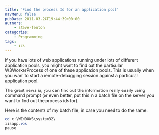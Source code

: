 ```yaml
---
title: 'Find the process Id for an application pool'
navMenu: false
pubDate: 2011-03-24T19:44:39+00:00
authors:
    - steve-fenton
categories:
    - Programming
tags:
    - IIS
---
```


If you have lots of web applications running under lots of different application pools, you might want to find out the particular W3WorkerProcess of one of these application pools. This is usually when you want to start a remote-debugging session against a particular application pool.

The great news is, you can find out the information really easily using command prompt (or even better, put this in a batch file on the server you want to find out the process ids for).

Here is the contents of my batch file, in case you need to do the same.

```powershell
cd c:\WINDOWS\system32\
iisapp.vbs
pause
```
